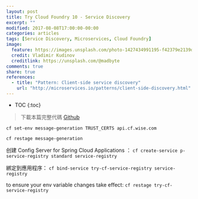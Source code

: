 ```yaml
---
layout: post
title: Try Cloud Foundry 10 - Service Discovery
excerpt: ""
modified: 2017-08-08T17:00:00-00:00
categories: articles
tags: [Service Discovery, Microservices, Cloud Foundry]
image:
  feature: https://images.unsplash.com/photo-1427434991195-f42379e2139d?dpr=1.5&auto=format&fit=crop&w=1500&h=844&q=80&cs=tinysrgb&crop=
  credit: Vladimir Kudinov
  creditlink: https://unsplash.com/@madbyte
comments: true
share: true
references:
  - title: "Pattern: Client-side service discovery"
    url: "http://microservices.io/patterns/client-side-discovery.html"
---
```


* TOC
{:toc}

> 下載本篇完整代碼 [Github](https://github.com/tiven-wang/try-cf/tree/service-discovery)

`cf set-env message-generation TRUST_CERTS api.cf.wise.com`

`cf restage message-generation`

创建 Config Server for Spring Cloud Applications ：
`cf create-service p-service-registry standard service-registry`

綁定到應用程序：
`cf bind-service try-cf-service-registry service-registry`

to ensure your env variable changes take effect:
`cf restage try-cf-service-registry`
